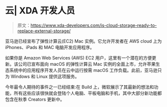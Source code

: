 # 云| XDA 开发人员

> 原文：<https://www.xda-developers.com/is-cloud-storage-ready-to-replace-external-storage/>

[](/amazon-ec2-macos-instance-apple/)

亚马逊已经宣布了弹性计算云(EC2) Mac 实例。它允许开发者在 AWS cloud 上为 iPhones、iPads 和 MAC 电脑开发应用程序。

如果你是 Amazon Web Services (AWS) EC2 用户，这里有一个潜在的方便更新。该公司已宣布面向 macOS 的弹性计算云 Mac 实例的全面上市，允许苹果生态系统中的应用程序开发人员在云中运行按需 macOS 工作负载。此前，亚马逊只为 Windows 和 Linux 提供这项服务。

[](/microsoft-announces-important-features-at-build-2017/)

今年最令人期待的事件之一已经结束:在 Build 上，微软展示了其最新的想法和功能，所有这些应该很快就会登陆个人电脑、平板电脑和手机，其中大部分新功能都包含在秋季 Creators 更新中。